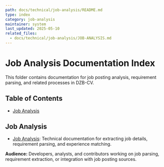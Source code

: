 ```yaml
---
path: docs/technical/job-analysis/README.md
type: index
category: job-analysis
maintainer: system
last_updated: 2025-05-10
related_files:
  - docs/technical/job-analysis/JOB-ANALYSIS.md
---
```


# Job Analysis Documentation Index

This folder contains documentation for job posting analysis, requirement parsing, and related processes in DZB-CV.

## Table of Contents
- [Job Analysis](JOB-ANALYSIS.md)

## Job Analysis
- [Job Analysis](JOB-ANALYSIS.md): Technical documentation for extracting job details, requirement parsing, and experience matching.

**Audience:** Developers, analysts, and contributors working on job parsing, requirement extraction, or integration with job posting sources. 